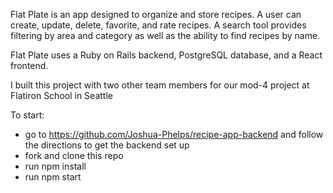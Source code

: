 Flat Plate is an app designed to organize and store recipes. A user can create, update, delete,  favorite, and rate recipes. A search tool provides filtering by area and category as well as the ability to find recipes by name. 

Flat Plate uses a Ruby on Rails backend, PostgreSQL database, and a React frontend.

I built this project with two other team members for our mod-4 project at Flatiron School in Seattle

To start:

- go to https://github.com/Joshua-Phelps/recipe-app-backend and follow the directions to get the backend set up
- fork and clone this repo
- run npm install
- run npm start

